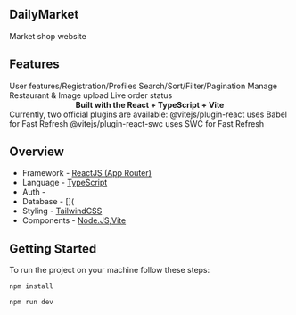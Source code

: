 ## DailyMarket

Market shop website 

## Features
<div>
User features/Registration/Profiles
Search/Sort/Filter/Pagination
Manage Restaurant & Image upload
Live order status
</div>
<div align="center"><strong>Built with the React + TypeScript + Vite</strong></div>

<div>
      Currently, two official plugins are available:
      @vitejs/plugin-react uses Babel for Fast Refresh
      @vitejs/plugin-react-swc uses SWC for Fast Refresh
</div>


## Overview

- Framework - [ReactJS (App Router)](https://reactnative.dev/)
- Language - [TypeScript](https://www.typescriptlang.org/)
- Auth - []()
- Database - [](
- Styling - [TailwindCSS]([https://styled-components.com/](https://tailwindcss.com/))
- Components - [Node.JS](https://nodejs.org/pt),[Vite](https://vitejs.dev/)



## Getting Started

To run the project on your machine follow these steps:

    npm install

    npm run dev



</div>



```

```
